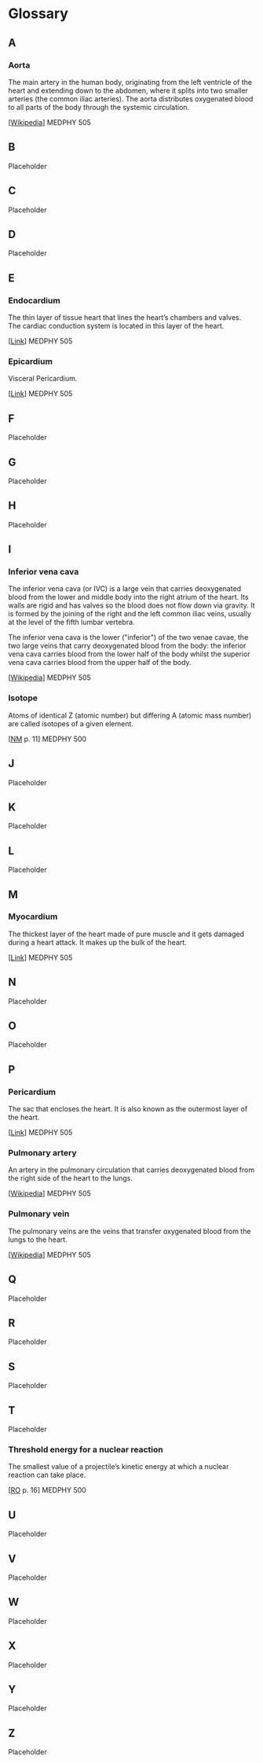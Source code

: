 # Glossary

## A
### Aorta
The main artery in the human body, originating from the left ventricle of the heart and extending down to the abdomen, where it splits into two smaller arteries (the common iliac arteries). The aorta distributes oxygenated blood to all parts of the body through the systemic circulation.

[<a href = https://en.wikipedia.org/wiki/Aorta>Wikipedia</a>] MEDPHY 505
## B
Placeholder
## C
Placeholder
## D
Placeholder
## E
### Endocardium
The thin layer of tissue heart that lines the heart’s chambers and valves. The cardiac conduction system is located in this layer of the heart.

[<a href = https://florida.theorangegrove.org/og/file/2d684c74-16c7-54be-f3cf-1a380b19e4d1/1/bbtraining.zip/instructional_design/12Leads/05.htm>Link</a>] MEDPHY 505
### Epicardium
Visceral Pericardium.

[<a href = https://florida.theorangegrove.org/og/file/2d684c74-16c7-54be-f3cf-1a380b19e4d1/1/bbtraining.zip/instructional_design/12Leads/05.htm>Link</a>] MEDPHY 505
## F
Placeholder
## G
Placeholder
## H
Placeholder
## I
### Inferior vena cava
The inferior vena cava (or IVC) is a large vein that carries deoxygenated blood from the lower and middle body into the right atrium of the heart. Its walls are rigid and has valves so the blood does not flow down via gravity. It is formed by the joining of the right and the left common iliac veins, usually at the level of the fifth lumbar vertebra.

The inferior vena cava is the lower ("inferior") of the two venae cavae, the two large veins that carry deoxygenated blood from the body: the inferior vena cava carries blood from the lower half of the body whilst the superior vena cava carries blood from the upper half of the body.

[<a href = https://en.wikipedia.org/wiki/Inferior_vena_cava>Wikipedia</a>] MEDPHY 505

### Isotope
Atoms of identical Z (atomic number) but differing A (atomic mass number) are called isotopes of a given element. 

[<a href = https://www-pub.iaea.org/MTCD/Publications/PDF/Pub1617web-1294055.pdf>NM</a> p. 11] MEDPHY 500
## J
Placeholder
## K
Placeholder
## L
Placeholder
## M
### Myocardium
The thickest layer of the heart made of pure muscle and it gets damaged during a heart attack. It makes up the bulk of the heart.

[<a href = https://florida.theorangegrove.org/og/file/2d684c74-16c7-54be-f3cf-1a380b19e4d1/1/bbtraining.zip/instructional_design/12Leads/05.htm>Link</a>] MEDPHY 505
## N
Placeholder
## O
Placeholder
## P
### Pericardium
The sac that encloses the heart. It is also known as the outermost layer of the heart.

[<a href = https://florida.theorangegrove.org/og/file/2d684c74-16c7-54be-f3cf-1a380b19e4d1/1/bbtraining.zip/instructional_design/12Leads/05.htm>Link</a>] MEDPHY 505
### Pulmonary artery
An artery in the pulmonary circulation that carries deoxygenated blood from the right side of the heart to the lungs.

[<a href = https://en.wikipedia.org/wiki/Pulmonary_artery>Wikipedia</a>] MEDPHY 505
### Pulmonary vein
The pulmonary veins are the veins that transfer oxygenated blood from the lungs to the heart. 

[<a href = https://en.wikipedia.org/wiki/Pulmonary_vein>Wikipedia</a>] MEDPHY 505
## Q
Placeholder
## R
Placeholder
## S
Placeholder
## T
Placeholder
### Threshold energy for a nuclear reaction 
The smallest value of a projectile’s kinetic energy at which a nuclear reaction can take place. 

[<a href = https://www-pub.iaea.org/mtcd/publications/pdf/pub1196_web.pdf>RO</a> p. 16] MEDPHY 500
## U
Placeholder
## V
Placeholder
## W
Placeholder
## X
Placeholder
## Y
Placeholder
## Z
Placeholder
